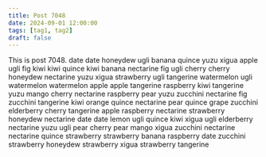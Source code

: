 ```yaml
---
title: Post 7048
date: 2024-09-01 12:00:00
tags: [tag1, tag2]
draft: false
---
```

This is post 7048.
date
date
honeydew
ugli
banana
quince
yuzu
xigua
apple
ugli
fig
kiwi
kiwi
quince
kiwi
banana
nectarine
fig
ugli
cherry
cherry
honeydew
nectarine
yuzu
xigua
strawberry
ugli
tangerine
watermelon
ugli
watermelon
watermelon
apple
apple
tangerine
raspberry
kiwi
tangerine
yuzu
mango
cherry
nectarine
raspberry
pear
yuzu
zucchini
nectarine
fig
zucchini
tangerine
kiwi
orange
quince
nectarine
pear
quince
grape
zucchini
elderberry
cherry
tangerine
apple
raspberry
nectarine
strawberry
honeydew
nectarine
date
date
lemon
ugli
quince
kiwi
xigua
ugli
elderberry
nectarine
yuzu
ugli
pear
cherry
pear
mango
xigua
zucchini
nectarine
nectarine
quince
strawberry
strawberry
banana
raspberry
date
zucchini
strawberry
honeydew
strawberry
xigua
strawberry
tangerine
